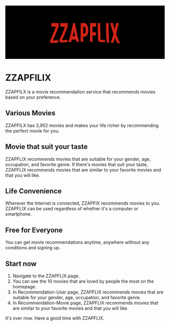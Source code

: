 ![Logo](./ZZAPFLIX.jpg)
# ZZAPFILIX
ZZAPFILX is a movie recommendation service that recommends movies based on your preference.
## Various Movies
ZZAPFILX has 3,952 movies and makes your life richer by recommending the perfect movie for you.
## Movie that suit your taste
ZZAPFLIX recommends movies that are suitable for your gender, age, occupation, and favorite genre. If there's movies that suit your taste, ZZAPFLIX recommends movies that are similar to your favorite movies and that you will like.
## Life Convenience
Wherever the Internet is connected, ZZAPFIX recommends movies to you. ZZAPFLIX can be used regardless of whether it's a computer or smartphone.
## Free for Everyone
You can get movie recommendations anytime, anywhere without any conditions and signing up.
## Start now
1. Navigate to the ZZAPFLIX page.
2. You can see the 10 movies that are loved by people the most on the homepage.
3. In Recommendation-User page, ZZAPFLIX recommends movies that are suitable for your gender, age, occupation, and favorite genre.
4. In Recommendation-Movie page, ZZAPFLIX recommends movies that are similar to your favorite movies and that you will like.

It's over now. Have a good time with ZZAPFLIX.